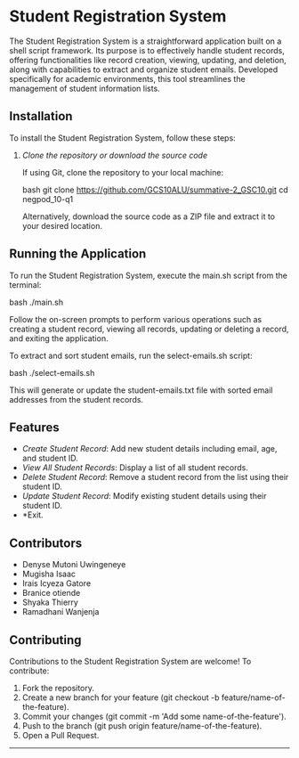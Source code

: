 
# Student Registration System

The Student Registration System is a straightforward application built on a shell script framework. Its purpose is to effectively handle student records, offering functionalities like record creation, viewing, updating, and deletion, along with capabilities to extract and organize student emails. Developed specifically for academic environments, this tool streamlines the management of student information lists.

## Installation

To install the Student Registration System, follow these steps:

1. *Clone the repository or download the source code*

   If using Git, clone the repository to your local machine:

   bash
   git clone https://github.com/GCS10ALU/summative-2_GSC10.git
   cd negpod_10-q1
   
   Alternatively, download the source code as a ZIP file and extract it to your desired location.
   

## Running the Application

To run the Student Registration System, execute the main.sh script from the terminal:

bash
./main.sh

Follow the on-screen prompts to perform various operations such as creating a student record, viewing all records, updating or deleting a record, and exiting the application.

To extract and sort student emails, run the select-emails.sh script:

bash
./select-emails.sh


This will generate or update the student-emails.txt file with sorted email addresses from the student records.

## Features

- *Create Student Record*: Add new student details including email, age, and student ID.
- *View All Student Records*: Display a list of all student records.
- *Delete Student Record*: Remove a student record from the list using their student ID.
- *Update Student Record*: Modify existing student details using their student ID.
- *Exit.

## Contributors

- Denyse Mutoni Uwingeneye
- Mugisha Isaac
- Irais Icyeza Gatore
- Branice otiende
- Shyaka Thierry
- Ramadhani Wanjenja

## Contributing

Contributions to the Student Registration System are welcome! To contribute:

1. Fork the repository.
2. Create a new branch for your feature (git checkout -b feature/name-of-the-feature).
3. Commit your changes (git commit -m 'Add some name-of-the-feature').
4. Push to the branch (git push origin feature/name-of-the-feature).
5. Open a Pull Request.

---
